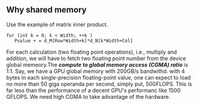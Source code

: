 ## Why shared memory 

Use the example of matrix inner product. 

```
for (int k = 0; k < Width; ++k )
   Pvalue + = d_M[Row*Width+k]*d_N[k*Width+Col]
```

For each calculation (two floating point operations), i.e., multiply and addition, we will have to fetch two floating point number from the device global memeory.The ***compute to global memory access (CGMA) ratio*** is 1:1.  Say, we have a GPU global memory with 200GB/s bandwithd. with 4 bytes in each single-precision floating-point value, one can expect to load no more than 50 giga operanda per second, simply put, 50GFLOPS. This is far less than the performance of a decent GPU's performanc like 1500 GFLOPS. We need high CGMA to take advantage of the hardware.

